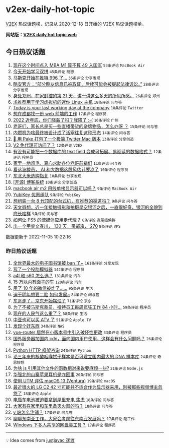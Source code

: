 # v2ex-daily-hot-topic

[V2EX](https://www.v2ex.com/) 热议话题榜，记录从 2020-12-18 日开始的 V2EX 热议话题榜单。

**网站版：[V2EX daily hot topic web](https://boojack.github.io/v2ex-daily-hot-topic-web/)**

## 今日热议话题

<!-- TODAY BEGIN -->

1. [现在这个时间点入 MBA M1 算不算 49 入国军](https://www.v2ex.com/t/892864) `53条评论` `MacBook Air`
1. [今天开始学习双拼](https://www.v2ex.com/t/892873) `45条评论` `随想`
1. [马斯克开始在推特 996 了…](https://www.v2ex.com/t/892844) `35条评论` `分享发现`
1. [酷安官方：“部分酷友信息已被取证，后续可能会被提起法律诉讼。”](https://www.v2ex.com/t/892874) `28条评论` `分享发现`
1. [身处郑州，在家封控的第 21 天，讲一讲这么多天的所见所感。](https://www.v2ex.com/t/892933) `26条评论` `郑州`
1. [求推荐用于学习虚拟机的迷你 Linux 主机](https://www.v2ex.com/t/892858) `18条评论` `问与答`
1. [Today is your last working day at the company](https://www.v2ex.com/t/892836) `18条评论` `Twitter`
1. [想在成都找一份 web 前端的工作](https://www.v2ex.com/t/892878) `17条评论` `程序员`
1. [2022 近年底，你们降薪了吗？我降了 :-(](https://www.v2ex.com/t/892882) `16条评论` `广州`
1. [老哥们，家长总是买一些直播带货的杂牌物品，怎么办呀 ？](https://www.v2ex.com/t/892875) `15条评论` `问与答`
1. [内燃机为啥最终被设计成了活塞往复这种形态](https://www.v2ex.com/t/892896) `14条评论` `问与答`
1. [🎉 用 Pake 打包了一个极简 Twitter Mac 版本](https://www.v2ex.com/t/892840) `13条评论` `分享创造`
1. [V2 免代理可访问了？](https://www.v2ex.com/t/892860) `12条评论` `V2EX`
1. [有没有可能把一个数据库的 text field 变成可拓展、易阅读的数据格式？](https://www.v2ex.com/t/892842) `12条评论` `程序员`
1. [家里一地鸡毛，真心求助各位老哥前辈们](https://www.v2ex.com/t/892932) `11条评论` `问与答`
1. [看这波裁员， AI 和大数据这股风估计要凉了](https://www.v2ex.com/t/892927) `10条评论` `程序员`
1. [东北大米选购指北](https://www.v2ex.com/t/892869) `10条评论` `分享发现`
1. [[开源] 博客系统](https://www.v2ex.com/t/892851) `10条评论` `分享创造`
1. [macbook air m2 用线单接显示器可以吗？](https://www.v2ex.com/t/892897) `9条评论` `MacBook Air`
1. [YubiKey 优惠组队](https://www.v2ex.com/t/892876) `9条评论` `YubiKey`
1. [想组装一台 8 代顶配的台式机，有推荐的渠道吗？](https://www.v2ex.com/t/892870) `9条评论` `问与答`
1. [天文遐想，近一年接触摄影和拍摄星空银河之后，一直很好奇，银河的全貌到底长啥样](https://www.v2ex.com/t/892853) `9条评论` `问与答`
1. [如何让 PS5 的流媒体应用走代理？](https://www.v2ex.com/t/892911) `8条评论` `宽带症候群`
1. [出一个甲骨文春川， 130 天，带邮箱， 270](https://www.v2ex.com/t/892888) `8条评论` `VPS`

数据更新于 2022-11-05 10:22:16

<!-- TODAY END -->

### 昨日热议话题

<!-- YESTERDAY BEGIN -->

1. [全世界最大的电子图书馆被 ban 了~](https://www.v2ex.com/t/892528) `161条评论` `分享发现`
1. [写了一个投胎模拟器](https://www.v2ex.com/t/892662) `142条评论` `程序员`
1. [a4l 和 s60 怎么选？](https://www.v2ex.com/t/892533) `131条评论` `汽车`
1. [15 万以内有面子的车](https://www.v2ex.com/t/892539) `120条评论` `汽车`
1. [用了 10 年的微信被炸了……](https://www.v2ex.com/t/892626) `95条评论` `生活`
1. [迫于明年想要二胎,如何发展~](https://www.v2ex.com/t/892537) `84条评论` `问与答`
1. [东哥走了，京东开始摆烂了](https://www.v2ex.com/t/892587) `71条评论` `京东`
1. [为了不被马斯克裁员，推特员工每周疯狂工作 84 小时...](https://www.v2ex.com/t/892604) `59条评论` `程序员`
1. [现在的人戾气这么重了？](https://www.v2ex.com/t/892572) `58条评论` `生活`
1. [中亚也可以买 ATV 了](https://www.v2ex.com/t/892707) `51条评论` `Apple TV`
1. [发现个好东西](https://www.v2ex.com/t/892717) `34条评论` `NAS`
1. [vue-router 居然在小版本号中引入破坏性更改](https://www.v2ex.com/t/892613) `33条评论` `程序员`
1. [国外服务器加国内 cdn，面向国内用户使用，这样会有什么问题吗？](https://www.v2ex.com/t/892729) `26条评论` `程序员`
1. [Python HTTP 框架咨询](https://www.v2ex.com/t/892601) `24条评论` `Python`
1. [论三年来的核酸咽喉拭子样本是否可建立国内最大的 DNA 样本库](https://www.v2ex.com/t/892594) `24条评论` `奇思妙想`
1. [为啥 js 引用其他文件的函数相对来说要麻烦一些?](https://www.v2ex.com/t/892757) `21条评论` `Node.js`
1. [华强北的山寨苹果耳机是咋回事](https://www.v2ex.com/t/892693) `20条评论` `问与答`
1. [使用 UTM 评估 macOS 13 (Ventura)](https://www.v2ex.com/t/892603) `19条评论` `macOS`
1. [最近很火的 LG C2 42 寸可能并不适合作为显示器来用，别被那些视频博主忽悠了](https://www.v2ex.com/t/892728) `18条评论` `Apple`
1. [电瓶车电池被迫要拿到屋里充电 焦虑](https://www.v2ex.com/t/892685) `18条评论` `问与答`
1. [大家有在家里和车里备灭火器的吗？](https://www.v2ex.com/t/892563) `18条评论` `问与答`
1. [v 站怎么注销？](https://www.v2ex.com/t/892755) `17条评论` `问与答`
1. [聊聊东南亚工作，大家会考虑往东南亚发展吗？](https://www.v2ex.com/t/892719) `17条评论` `酷工作`
1. [Windows 下多人共享的网盘类工具？](https://www.v2ex.com/t/892625) `17条评论` `程序员`

<!-- YESTERDAY END -->

---

💡 Idea comes from [justjavac 迷渡](https://github.com/justjavac/)
